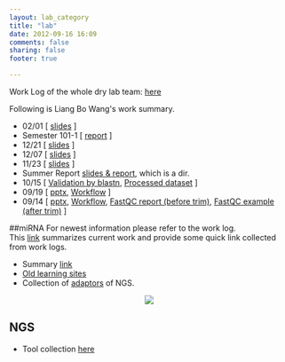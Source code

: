```yaml
---
layout: lab_category
title: "lab"
date: 2012-09-16 16:09
comments: false
sharing: false
footer: true

---
```

Work Log of the whole dry lab team: [here](https://docs.google.com/spreadsheet/ccc?key=0Aq56AmAMeOpPdHFLbjlQUTltZWlETVB2TnA4a1VrOWc&hl=en#gid=59)  

Following is Liang Bo Wang's work summary.

* 02/01 [ [slides](https://speakerdeck.com/ccwang002/01) ]
* Semester 101-1 [ [report](https://www.dropbox.com/s/bzzij5ng02516f9/report-100-1.pdf) ] 
* 12/21 [ [slides](/blog/2012/12/21/work-log-12-slash-21/) ]
* 12/07 [ [slides](/blog/2012/12/05/work-log-12-slash-5/) ]
* 11/23 [ [slides](/blog/2012/11/20/work-log-11-slash-20/) ]
* Summer Report [slides & report][summer-report], which is a dir.
* 10/15 [ [Validation by blastn][1015-1], [Processed dataset][1015-2] ]
* 09/19 [ [pptx][0919-1], [Workflow][0919-2] ]
* 09/14 [ [pptx][0914-1], [Workflow][0914-2], [FastQC report (before trim)][0914-3], [FastQC example (after trim)][0914-4] ]

[0914-1]: /lab/data/0914/0914.pptx 
[0914-2]: /lab/data/0914/workflow-0914.pdf
[0914-3]: /lab/data/0914/FastQC-before-trimming/fastqc_report.html
[0914-4]: http://www.liacs.nl/~yanju/data/fastqc/FASTQC/RU_012_TTCAGC_L008_R1.fastx.trim.90_fastqc/fastqc_report.html

[0919-1]: /lab/data/0919/0919.pptx 
[0919-2]: /lab/data/0919/workflow-0919.pdf
[1015-1]: http://liang.ntuphoto.tw/lab-data/1015-result/unassign/blastn_result2.html
[1015-2]: http://liang.ntuphoto.tw/lab-data/1015-result/
[summer-report]: http://liang.ntuphoto.tw/lab-data/Report/


##miRNA
For newest information please refer to the work log.  
This [link][summary] summarizes current work and provide some quick link collected from work logs.  

* Summary [link][summary]
* [Old learning sites](/lab/miRNA/old)  
* Collection of [adaptors] of NGS.

[adaptors]: /lab/data/Illumina_Adapters.txt
[summary]: /lab/mirna/

<center><img src="/images/macarthur.png"></center>

## NGS
* Tool collection [here](/lab/ngs/)